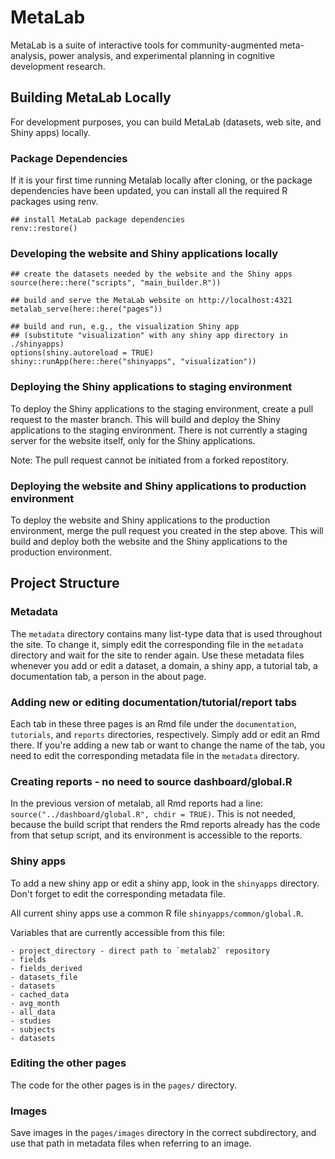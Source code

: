 # MetaLab

MetaLab is a suite of interactive tools for community-augmented
meta-analysis, power analysis, and experimental planning in cognitive
development research.

## Building MetaLab Locally

For development purposes, you can build MetaLab (datasets, web site,
and Shiny apps) locally. 

### Package Dependencies

If it is your first time running Metalab locally after cloning, or the
package dependencies have been updated, you can install all the
required R packages using renv.

```
## install MetaLab package dependencies
renv::restore()
```

### Developing the website and Shiny applications locally
```
## create the datasets needed by the website and the Shiny apps
source(here::here("scripts", "main_builder.R"))

## build and serve the MetaLab website on http://localhost:4321
metalab_serve(here::here("pages"))

## build and run, e.g., the visualization Shiny app
## (substitute "visualization" with any shiny app directory in ./shinyapps)
options(shiny.autoreload = TRUE)
shiny::runApp(here::here("shinyapps", "visualization")) 
```

### Deploying the Shiny applications to staging environment

To deploy the Shiny applications to the staging environment, create a
pull request to the master branch. This will build and deploy the
Shiny applications to the staging environment. There is not currently
a staging server for the website itself, only for the Shiny applications.

Note: The pull request cannot be initiated from a forked repostitory. 

### Deploying the website and Shiny applications to production environment

To deploy the website and Shiny applications to the production
environment, merge the pull request you created in the step
above. This will build and deploy both the website and the Shiny
applications to the production environment. 

## Project Structure

### Metadata 
The `metadata` directory contains many list-type data that is used
throughout the site. To change it, simply edit the corresponding file
in the `metadata` directory and wait for the site to render again. Use
these metadata files whenever you add or edit a dataset, a domain, a
shiny app, a tutorial tab, a documentation tab, a person in the about
page.

### Adding new or editing documentation/tutorial/report tabs

Each tab in these three pages is an Rmd file under the `documentation`,
`tutorials`, and `reports` directories, respectively. Simply add or
edit an Rmd there. If you're adding a new tab or want to change the
name of the tab, you need to edit the corresponding metadata file in
the `metadata` directory.

### Creating reports - no need to source dashboard/global.R

In the previous version of metalab, all Rmd reports had a line:
`source("../dashboard/global.R", chdir = TRUE)`. This is not needed,
because the build script that renders the Rmd reports already has the
code from that setup script, and its environment is accessible to the
reports.

### Shiny apps

To add a new shiny app or edit a shiny app, look in the `shinyapps`
directory. Don't forget to edit the corresponding metadata file.

All current shiny apps use a common R file `shinyapps/common/global.R`.

Variables that are currently accessible from this file:

    - project_directory - direct path to `metalab2` repository
    - fields  
    - fields_derived  
    - datasets_file  
    - datasets    
    - cached_data  
    - avg_month   
    - all_data  
    - studies   
    - subjects   
    - datasets  

### Editing the other pages

The code for the other pages is in the `pages/` directory.

### Images

Save images in the `pages/images` directory in the correct
subdirectory, and use that path in metadata files when referring to an
image.
